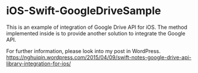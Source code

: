 # iOS-Swift-GoogleDriveSample
This is an example of integration of Google Drive API for iOS.
The method implemented inside is to provide another solution to integrate the Google API.

For further information, please look into my post in WordPress.
https://nghuiqin.wordpress.com/2015/04/09/swift-notes-google-drive-api-library-integration-for-ios/
